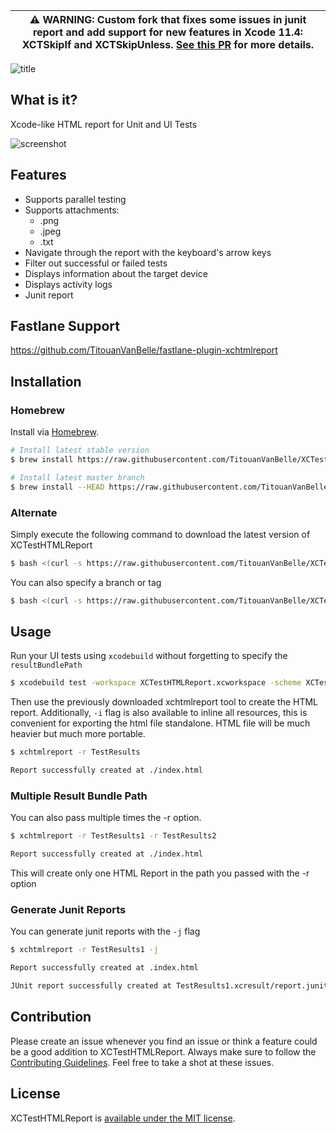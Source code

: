 

| :warning: WARNING: Custom fork that fixes some issues in junit report and add support for new features in Xcode 11.4: XCTSkipIf and XCTSkipUnless. [See this PR](https://github.com/TitouanVanBelle/XCTestHTMLReport/pull/172) for more details. | 
| --- |

![title](https://i.imgur.com/yTtjLP6.png)

## What is it?

Xcode-like HTML report for Unit and UI Tests

![screenshot](https://i.imgur.com/NHRzoXG.jpg)

## Features

- Supports parallel testing
- Supports attachments:
  - .png
  - .jpeg
  - .txt
- Navigate through the report with the keyboard's arrow keys
- Filter out successful or failed tests
- Displays information about the target device
- Displays activity logs
- Junit report

## Fastlane Support

https://github.com/TitouanVanBelle/fastlane-plugin-xchtmlreport

## Installation

### Homebrew

Install via [Homebrew](https://brew.sh/).

```bash
# Install latest stable version
$ brew install https://raw.githubusercontent.com/TitouanVanBelle/XCTestHTMLReport/develop/xchtmlreport.rb

# Install latest master branch
$ brew install --HEAD https://raw.githubusercontent.com/TitouanVanBelle/XCTestHTMLReport/develop/xchtmlreport.rb
```

### Alternate

Simply execute the following command to download the latest version of XCTestHTMLReport

``` bash
$ bash <(curl -s https://raw.githubusercontent.com/TitouanVanBelle/XCTestHTMLReport/master/install.sh)
```

You can also specify a branch or tag

``` bash
$ bash <(curl -s https://raw.githubusercontent.com/TitouanVanBelle/XCTestHTMLReport/master/install.sh) '1.0.0'
```

## Usage

Run your UI tests using `xcodebuild` without forgetting to specify the `resultBundlePath`

``` bash
$ xcodebuild test -workspace XCTestHTMLReport.xcworkspace -scheme XCTestHTMLReportSampleApp -destination 'platform=iOS Simulator,name=iPhone 7,OS=11.0' -resultBundlePath TestResults
```

Then use the previously downloaded xchtmlreport tool to create the HTML report. Additionally, `-i` flag is also available to inline all resources, this is convenient for exporting the html file standalone. HTML file will be much heavier but much more portable.

``` bash
$ xchtmlreport -r TestResults

Report successfully created at ./index.html
```

### Multiple Result Bundle Path

You can also pass multiple times the -r option.

``` bash
$ xchtmlreport -r TestResults1 -r TestResults2

Report successfully created at ./index.html
```

This will create only one HTML Report in the path you passed with the -r option

### Generate Junit Reports

You can generate junit reports with the `-j` flag

``` bash
$ xchtmlreport -r TestResults1 -j

Report successfully created at .index.html

JUnit report successfully created at TestResults1.xcresult/report.junit
```



## Contribution

Please create an issue whenever you find an issue or think a feature could be a good addition to XCTestHTMLReport. Always make sure to follow the [Contributing Guidelines](https://github.com/TitouanVanBelle/XCTestHTMLReport/blob/master/CONTRIBUTING.md). Feel free to take a shot at these issues.

## License

XCTestHTMLReport is [available under the MIT license](https://github.com/TitouanVanBelle/XCTestHTMLReport/blob/master/LICENSE).
